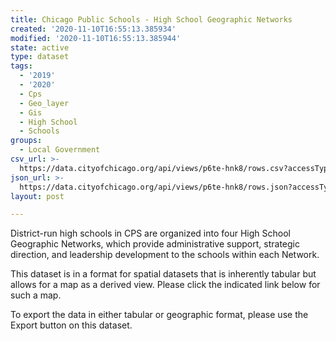 ```yaml
---
title: Chicago Public Schools - High School Geographic Networks
created: '2020-11-10T16:55:13.385934'
modified: '2020-11-10T16:55:13.385944'
state: active
type: dataset
tags:
  - '2019'
  - '2020'
  - Cps
  - Geo_layer
  - Gis
  - High School
  - Schools
groups:
  - Local Government
csv_url: >-
  https://data.cityofchicago.org/api/views/p6te-hnk8/rows.csv?accessType=DOWNLOAD
json_url: >-
  https://data.cityofchicago.org/api/views/p6te-hnk8/rows.json?accessType=DOWNLOAD
layout: post

---
```

District-run high schools in CPS are organized into four High School Geographic Networks, which provide administrative support, strategic direction, and leadership development to the schools within each Network.

This dataset is in a format for spatial datasets that is inherently tabular but allows for a map as a derived view. Please click the indicated link below for such a map.

To export the data in either tabular or geographic format, please use the Export button on this dataset.
